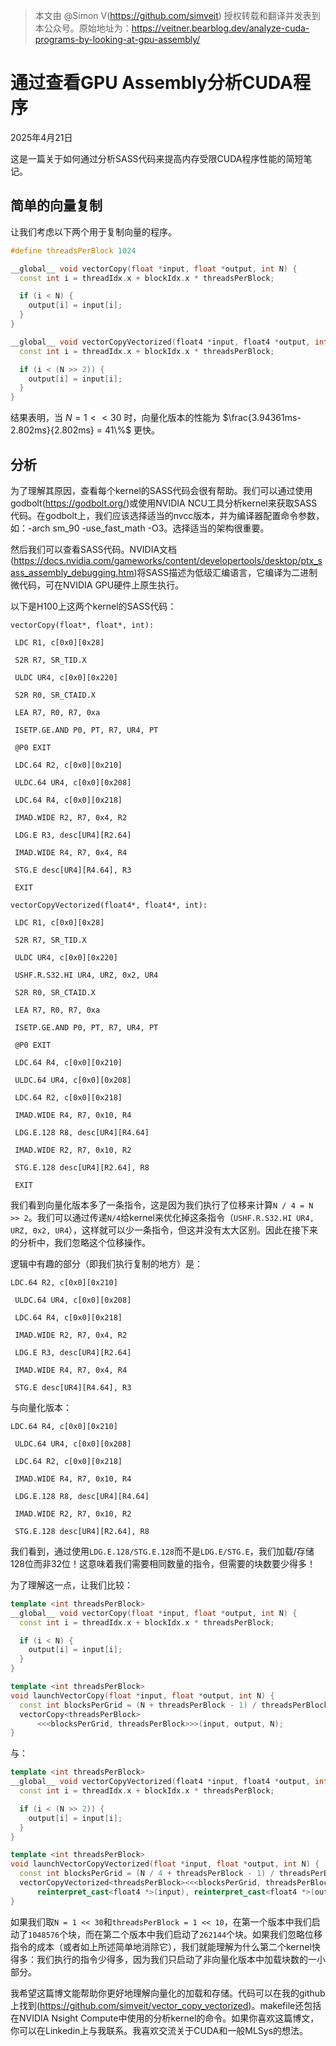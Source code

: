> 本文由 @Simon V(https://github.com/simveit) 授权转载和翻译并发表到本公众号。原始地址为：https://veitner.bearblog.dev/analyze-cuda-programs-by-looking-at-gpu-assembly/

# 通过查看GPU Assembly分析CUDA程序

2025年4月21日

这是一篇关于如何通过分析SASS代码来提高内存受限CUDA程序性能的简短笔记。

## 简单的向量复制

让我们考虑以下两个用于复制向量的程序。

```c++
#define threadsPerBlock 1024

__global__ void vectorCopy(float *input, float *output, int N) {
  const int i = threadIdx.x + blockIdx.x * threadsPerBlock;

  if (i < N) {
    output[i] = input[i];
  }
}

__global__ void vectorCopyVectorized(float4 *input, float4 *output, int N) {
  const int i = threadIdx.x + blockIdx.x * threadsPerBlock;

  if (i < (N >> 2)) {
    output[i] = input[i];
  }
}
```

结果表明，当 $N = 1 << 30$ 时，向量化版本的性能为 $\frac{3.94361ms-2.802ms}{2.802ms} = 41\%$ 更快。

## 分析

为了理解其原因，查看每个kernel的SASS代码会很有帮助。我们可以通过使用godbolt(https://godbolt.org/)或使用NVIDIA NCU工具分析kernel来获取SASS代码。在godbolt上，我们应该选择适当的nvcc版本，并为编译器配置命令参数，如：-arch sm_90 -use_fast_math -O3。选择适当的架构很重要。

然后我们可以查看SASS代码。NVIDIA文档(https://docs.nvidia.com/gameworks/content/developertools/desktop/ptx_sass_assembly_debugging.htm)将SASS描述为低级汇编语言，它编译为二进制微代码，可在NVIDIA GPU硬件上原生执行。

以下是H100上这两个kernel的SASS代码：

```shell
vectorCopy(float*, float*, int):

 LDC R1, c[0x0][0x28] 

 S2R R7, SR_TID.X 

 ULDC UR4, c[0x0][0x220] 

 S2R R0, SR_CTAID.X 

 LEA R7, R0, R7, 0xa 

 ISETP.GE.AND P0, PT, R7, UR4, PT 

 @P0 EXIT 

 LDC.64 R2, c[0x0][0x210] 

 ULDC.64 UR4, c[0x0][0x208] 

 LDC.64 R4, c[0x0][0x218] 

 IMAD.WIDE R2, R7, 0x4, R2 

 LDG.E R3, desc[UR4][R2.64] 

 IMAD.WIDE R4, R7, 0x4, R4 

 STG.E desc[UR4][R4.64], R3 

 EXIT 

```

```shell
vectorCopyVectorized(float4*, float4*, int):

 LDC R1, c[0x0][0x28] 

 S2R R7, SR_TID.X 

 ULDC UR4, c[0x0][0x220] 

 USHF.R.S32.HI UR4, URZ, 0x2, UR4 

 S2R R0, SR_CTAID.X 

 LEA R7, R0, R7, 0xa 

 ISETP.GE.AND P0, PT, R7, UR4, PT 

 @P0 EXIT 

 LDC.64 R4, c[0x0][0x210] 

 ULDC.64 UR4, c[0x0][0x208] 

 LDC.64 R2, c[0x0][0x218] 

 IMAD.WIDE R4, R7, 0x10, R4 

 LDG.E.128 R8, desc[UR4][R4.64] 

 IMAD.WIDE R2, R7, 0x10, R2 

 STG.E.128 desc[UR4][R2.64], R8 

 EXIT 
```

我们看到向量化版本多了一条指令，这是因为我们执行了位移来计算`N / 4 = N >> 2`。我们可以通过传递`N/4`给kernel来优化掉这条指令（`USHF.R.S32.HI UR4, URZ, 0x2, UR4`），这样就可以少一条指令，但这并没有太大区别。因此在接下来的分析中，我们忽略这个位移操作。

逻辑中有趣的部分（即我们执行复制的地方）是：

```shell
LDC.64 R2, c[0x0][0x210] 

 ULDC.64 UR4, c[0x0][0x208] 

 LDC.64 R4, c[0x0][0x218] 

 IMAD.WIDE R2, R7, 0x4, R2 

 LDG.E R3, desc[UR4][R2.64] 

 IMAD.WIDE R4, R7, 0x4, R4 

 STG.E desc[UR4][R4.64], R3
```

与向量化版本：

```shell
LDC.64 R4, c[0x0][0x210] 

 ULDC.64 UR4, c[0x0][0x208] 

 LDC.64 R2, c[0x0][0x218] 

 IMAD.WIDE R4, R7, 0x10, R4 

 LDG.E.128 R8, desc[UR4][R4.64] 

 IMAD.WIDE R2, R7, 0x10, R2 

 STG.E.128 desc[UR4][R2.64], R8 
```

我们看到，通过使用`LDG.E.128/STG.E.128`而不是`LDG.E/STG.E`，我们加载/存储128位而非32位！这意味着我们需要相同数量的指令，但需要的块数要少得多！

为了理解这一点，让我们比较：

```c++
template <int threadsPerBlock>
__global__ void vectorCopy(float *input, float *output, int N) {
  const int i = threadIdx.x + blockIdx.x * threadsPerBlock;

  if (i < N) {
    output[i] = input[i];
  }
}

template <int threadsPerBlock>
void launchVectorCopy(float *input, float *output, int N) {
  const int blocksPerGrid = (N + threadsPerBlock - 1) / threadsPerBlock;
  vectorCopy<threadsPerBlock>
      <<<blocksPerGrid, threadsPerBlock>>>(input, output, N);
}
```

与：

```c++
template <int threadsPerBlock>
__global__ void vectorCopyVectorized(float4 *input, float4 *output, int N) {
  const int i = threadIdx.x + blockIdx.x * threadsPerBlock;

  if (i < (N >> 2)) {
    output[i] = input[i];
  }
}

template <int threadsPerBlock>
void launchVectorCopyVectorized(float *input, float *output, int N) {
  const int blocksPerGrid = (N / 4 + threadsPerBlock - 1) / threadsPerBlock;
  vectorCopyVectorized<threadsPerBlock><<<blocksPerGrid, threadsPerBlock>>>(
      reinterpret_cast<float4 *>(input), reinterpret_cast<float4 *>(output), N);
}

```

如果我们取`N = 1 << 30`和`threadsPerBlock = 1 << 10`，在第一个版本中我们启动了`1048576`个块，而在第二个版本中我们启动了`262144`个块。如果我们忽略位移指令的成本（或者如上所述简单地消除它），我们就能理解为什么第二个kernel快得多：我们执行的指令少得多，因为我们只启动了非向量化版本中加载块数的一小部分。

我希望这篇博文能帮助你更好地理解向量化的加载和存储。代码可以在我的github上找到(https://github.com/simveit/vector_copy_vectorized)。makefile还包括在NVIDIA Nsight Compute中使用的分析kernel的命令。如果你喜欢这篇博文，你可以在Linkedin上与我联系。我喜欢交流关于CUDA和一般MLSys的想法。



